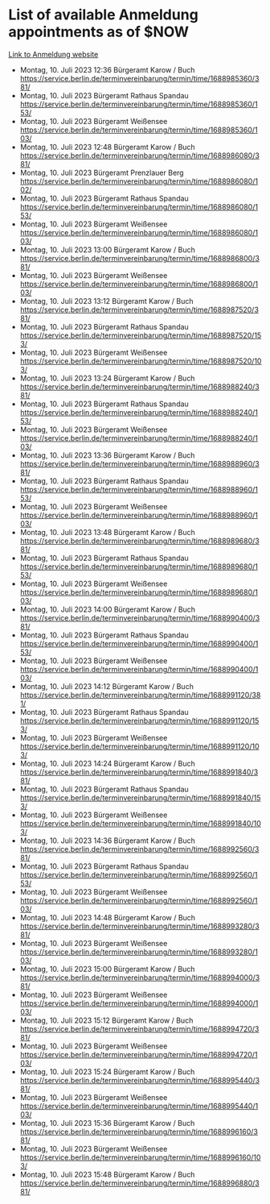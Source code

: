 # List of available Anmeldung appointments as of $NOW
[Link to Anmeldung website](https://service.berlin.de/terminvereinbarung/termin/tag.php?termin=1&anliegen[]=120686&dienstleisterlist=122210,122217,327316,122219,327312,122227,327314,122231,327346,122243,327348,122254,122252,329742,122260,329745,122262,329748,122271,327278,122273,327274,122277,327276,330436,122280,327294,122282,327290,122284,327292,122291,327270,122285,327266,122286,327264,122296,327268,150230,329760,122297,327286,122294,327284,122312,329763,122314,329775,122304,327330,122311,327334,122309,327332,317869,122281,327352,122279,329772,122283,122276,327324,122274,327326,122267,329766,122246,327318,122251,327320,122257,327322,122208,327298,122226,327300&herkunft=http%3A%2F%2Fservice.berlin.de%2Fdienstleistung%2F120686%2F)
- Montag, 10. Juli 2023 12:36 Bürgeramt Karow / Buch https://service.berlin.de/terminvereinbarung/termin/time/1688985360/381/
- Montag, 10. Juli 2023  Bürgeramt Rathaus Spandau https://service.berlin.de/terminvereinbarung/termin/time/1688985360/153/
- Montag, 10. Juli 2023  Bürgeramt Weißensee https://service.berlin.de/terminvereinbarung/termin/time/1688985360/103/
- Montag, 10. Juli 2023 12:48 Bürgeramt Karow / Buch https://service.berlin.de/terminvereinbarung/termin/time/1688986080/381/
- Montag, 10. Juli 2023  Bürgeramt Prenzlauer Berg https://service.berlin.de/terminvereinbarung/termin/time/1688986080/102/
- Montag, 10. Juli 2023  Bürgeramt Rathaus Spandau https://service.berlin.de/terminvereinbarung/termin/time/1688986080/153/
- Montag, 10. Juli 2023  Bürgeramt Weißensee https://service.berlin.de/terminvereinbarung/termin/time/1688986080/103/
- Montag, 10. Juli 2023 13:00 Bürgeramt Karow / Buch https://service.berlin.de/terminvereinbarung/termin/time/1688986800/381/
- Montag, 10. Juli 2023  Bürgeramt Weißensee https://service.berlin.de/terminvereinbarung/termin/time/1688986800/103/
- Montag, 10. Juli 2023 13:12 Bürgeramt Karow / Buch https://service.berlin.de/terminvereinbarung/termin/time/1688987520/381/
- Montag, 10. Juli 2023  Bürgeramt Rathaus Spandau https://service.berlin.de/terminvereinbarung/termin/time/1688987520/153/
- Montag, 10. Juli 2023  Bürgeramt Weißensee https://service.berlin.de/terminvereinbarung/termin/time/1688987520/103/
- Montag, 10. Juli 2023 13:24 Bürgeramt Karow / Buch https://service.berlin.de/terminvereinbarung/termin/time/1688988240/381/
- Montag, 10. Juli 2023  Bürgeramt Rathaus Spandau https://service.berlin.de/terminvereinbarung/termin/time/1688988240/153/
- Montag, 10. Juli 2023  Bürgeramt Weißensee https://service.berlin.de/terminvereinbarung/termin/time/1688988240/103/
- Montag, 10. Juli 2023 13:36 Bürgeramt Karow / Buch https://service.berlin.de/terminvereinbarung/termin/time/1688988960/381/
- Montag, 10. Juli 2023  Bürgeramt Rathaus Spandau https://service.berlin.de/terminvereinbarung/termin/time/1688988960/153/
- Montag, 10. Juli 2023  Bürgeramt Weißensee https://service.berlin.de/terminvereinbarung/termin/time/1688988960/103/
- Montag, 10. Juli 2023 13:48 Bürgeramt Karow / Buch https://service.berlin.de/terminvereinbarung/termin/time/1688989680/381/
- Montag, 10. Juli 2023  Bürgeramt Rathaus Spandau https://service.berlin.de/terminvereinbarung/termin/time/1688989680/153/
- Montag, 10. Juli 2023  Bürgeramt Weißensee https://service.berlin.de/terminvereinbarung/termin/time/1688989680/103/
- Montag, 10. Juli 2023 14:00 Bürgeramt Karow / Buch https://service.berlin.de/terminvereinbarung/termin/time/1688990400/381/
- Montag, 10. Juli 2023  Bürgeramt Rathaus Spandau https://service.berlin.de/terminvereinbarung/termin/time/1688990400/153/
- Montag, 10. Juli 2023  Bürgeramt Weißensee https://service.berlin.de/terminvereinbarung/termin/time/1688990400/103/
- Montag, 10. Juli 2023 14:12 Bürgeramt Karow / Buch https://service.berlin.de/terminvereinbarung/termin/time/1688991120/381/
- Montag, 10. Juli 2023  Bürgeramt Rathaus Spandau https://service.berlin.de/terminvereinbarung/termin/time/1688991120/153/
- Montag, 10. Juli 2023  Bürgeramt Weißensee https://service.berlin.de/terminvereinbarung/termin/time/1688991120/103/
- Montag, 10. Juli 2023 14:24 Bürgeramt Karow / Buch https://service.berlin.de/terminvereinbarung/termin/time/1688991840/381/
- Montag, 10. Juli 2023  Bürgeramt Rathaus Spandau https://service.berlin.de/terminvereinbarung/termin/time/1688991840/153/
- Montag, 10. Juli 2023  Bürgeramt Weißensee https://service.berlin.de/terminvereinbarung/termin/time/1688991840/103/
- Montag, 10. Juli 2023 14:36 Bürgeramt Karow / Buch https://service.berlin.de/terminvereinbarung/termin/time/1688992560/381/
- Montag, 10. Juli 2023  Bürgeramt Rathaus Spandau https://service.berlin.de/terminvereinbarung/termin/time/1688992560/153/
- Montag, 10. Juli 2023  Bürgeramt Weißensee https://service.berlin.de/terminvereinbarung/termin/time/1688992560/103/
- Montag, 10. Juli 2023 14:48 Bürgeramt Karow / Buch https://service.berlin.de/terminvereinbarung/termin/time/1688993280/381/
- Montag, 10. Juli 2023  Bürgeramt Weißensee https://service.berlin.de/terminvereinbarung/termin/time/1688993280/103/
- Montag, 10. Juli 2023 15:00 Bürgeramt Karow / Buch https://service.berlin.de/terminvereinbarung/termin/time/1688994000/381/
- Montag, 10. Juli 2023  Bürgeramt Weißensee https://service.berlin.de/terminvereinbarung/termin/time/1688994000/103/
- Montag, 10. Juli 2023 15:12 Bürgeramt Karow / Buch https://service.berlin.de/terminvereinbarung/termin/time/1688994720/381/
- Montag, 10. Juli 2023  Bürgeramt Weißensee https://service.berlin.de/terminvereinbarung/termin/time/1688994720/103/
- Montag, 10. Juli 2023 15:24 Bürgeramt Karow / Buch https://service.berlin.de/terminvereinbarung/termin/time/1688995440/381/
- Montag, 10. Juli 2023  Bürgeramt Weißensee https://service.berlin.de/terminvereinbarung/termin/time/1688995440/103/
- Montag, 10. Juli 2023 15:36 Bürgeramt Karow / Buch https://service.berlin.de/terminvereinbarung/termin/time/1688996160/381/
- Montag, 10. Juli 2023  Bürgeramt Weißensee https://service.berlin.de/terminvereinbarung/termin/time/1688996160/103/
- Montag, 10. Juli 2023 15:48 Bürgeramt Karow / Buch https://service.berlin.de/terminvereinbarung/termin/time/1688996880/381/
